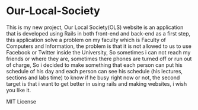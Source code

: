 # Our-Local-Society

This is my new project, Our Local Society(OLS) website is an application that is developed using Rails in both front-end and back-end as a first step, this application solve a problem on my faculty which is Faculty of Computers and Information, the problem is that it is not allowed to us to use Facebook or Twitter inside the University, So sometimes i can not reach my friends or where they are, sometimes there phones are turned off or run out of charge, So i decided to make something that each person can put his schedule of his day and each person can see his schedule (his lectures, sections and labs time) to know if he busy right now or not, the second target is that i want to get better in using rails and making websites, i wish you like it.

MIT License
